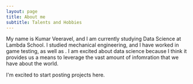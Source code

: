 ```yaml
---
layout: page
title: About me
subtitle: Talents and Hobbies
---
```


My name is Kumar Veeravel, and I am currently studying Data Science at Lambda School. I studied mechanical engineering, and I have worked in game testing, as well as . I am excited about data science because I think it provides us a means to leverage the vast amount of infomration that we have about the world. 

I'm excited to start posting projects here.
